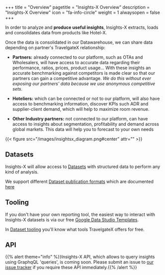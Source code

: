 +++
title = "Overview"
pagetitle = "Insights-X Overview"
description = "Insights-X Overview"
icon = "fa-info-circle"
weight = 1
alwaysopen = false
+++

In order to analyze and **produce useful insights**, Insights-X extracts, loads and consolidates data from products like Hotel-X.  

Once the data is consolidated in our Datawarehouse, we can share data depending on partner's TravelgateX relationship:

* **Partners:** already connected to our platform, such as OTAs and Wholesalers, will have access to accurate data regarding their performance, ratios, prices, product usage... With these insights an accurate benchmarking against competitors is made clear so that our partners can gain a competitive advantage. _We do this without ever exposing our partners’ data because we use anonymous competitive sets_. 
 
* **Hoteliers:** which can be connected or not to our platform, will also have access to benchmarking information, discover KPIs such ADR and supplier-client demand, which will help to maximize room revenue.

* **Other Industry partners:** not connected to our platform, can have access to insights about segmentation, profitability and demand across global markets. This data will help you to forecast to your own needs

{{< figure src="/images/insightsx_diagram.png#center" attr="" >}}


## Datasets
Insights-X will allow access to [Datasets](/insights-x/datasets/) with structured data to perform any kind of analysis.

We support different [Dataset publication formats](/insights-x/datasets/types-of-datasets/) which are documented [here](/insights-x/datasets/dataset-reference/)

## Tooling
If you don't have your own reporting tool, the easiest way to interact with Insights-X datasets is via our free [Google Data Studio Templates](https://datastudio.google.com/u/0/navigation/reporting). 

In [Dataset tooling](/insights-x/datasets/dataset-tooling/) you'll know what tools TravelgateX offers for free.

## API
{{% alert theme="info" %}}Insights-X API, which allows to query insights using GraphqQL 'queries', is coming soon. 
Please submit an issue to <a href="https://github.com/travelgateX/Issue-tracker">our issue tracker</a> if you require these API immediately.{{% /alert %}}

